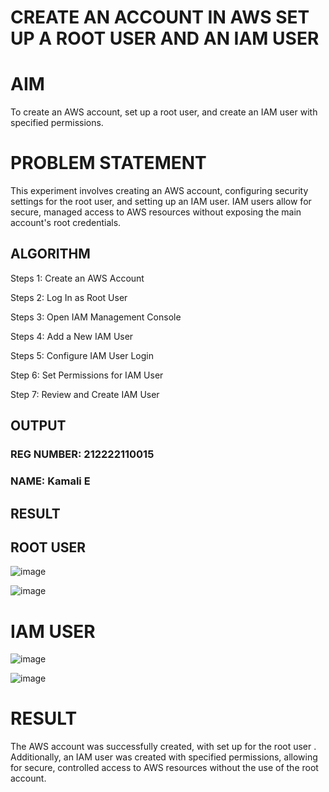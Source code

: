  # CREATE AN  ACCOUNT IN AWS SET UP A ROOT USER AND AN IAM USER 
# AIM
To create an AWS account, set up a root user, and create an IAM user with specified permissions.

# PROBLEM STATEMENT
This experiment involves creating an AWS account, configuring security settings for the root user, and setting up an IAM user. IAM users allow for secure, managed access to AWS resources without exposing the main account's root credentials.

## ALGORITHM
 Steps 1:  Create an AWS Account
 
 Steps 2:  Log In as Root User
 
 Steps 3:  Open IAM Management Console
 
 Steps 4:  Add a New IAM User
 
 Steps 5:  Configure IAM User Login
 
 Step 6:   Set Permissions for IAM User
 
 Step 7:   Review and Create IAM User

## OUTPUT
### REG NUMBER: 212222110015
### NAME: Kamali E

## RESULT

## ROOT USER

![image](https://github.com/user-attachments/assets/eb858ae5-e4b0-4146-ac35-0257ed5c2597)

![image](https://github.com/user-attachments/assets/c6363b2e-db12-46a7-becb-8daa3d7f4334)

# IAM USER

![image](https://github.com/user-attachments/assets/d85b1f16-6cbb-45bb-8e22-72b6f12fdea2)

![image](https://github.com/user-attachments/assets/54298690-051b-4d9a-8926-4803f7cbd3be)

# RESULT
The AWS account was successfully created, with set up for the root user . Additionally, an IAM user was created with specified permissions, allowing for secure, controlled access to AWS resources without the use of the root account.


  


